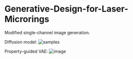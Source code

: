 # Generative-Design-for-Laser-Microrings

Modified single-channel image generation.

Diffusion model:
![samples](https://github.com/user-attachments/assets/c842d9d1-bc9a-4e94-ad09-b2e174edfdfc)

Property-guided VAE:
![image](https://github.com/user-attachments/assets/741d17bc-dca4-4e21-bdb1-4cfa79a1d26e)
